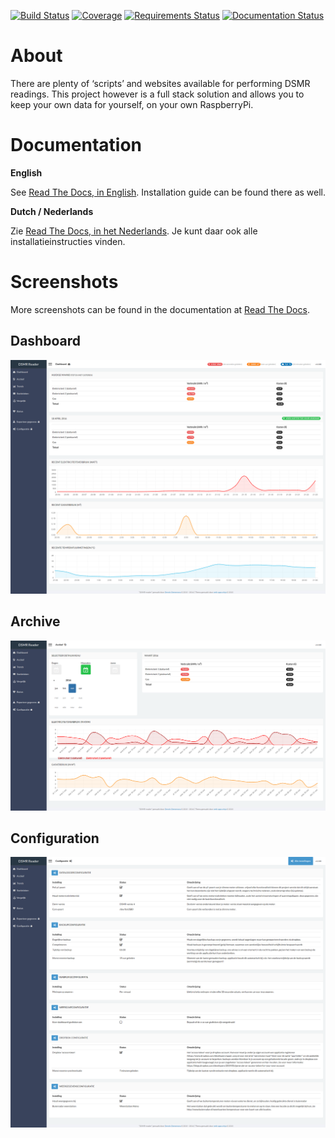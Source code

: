 [![Build Status](https://travis-ci.org/dennissiemensma/dsmr-reader.svg?branch=master)](https://travis-ci.org/dennissiemensma/dsmr-reader)
[![Coverage](https://codecov.io/github/dennissiemensma/dsmr-reader/coverage.svg?branch=master)](https://codecov.io/github/dennissiemensma/dsmr-reader?branch=master)
[![Requirements Status](https://requires.io/github/dennissiemensma/dsmr-reader/requirements.svg?branch=master)](https://requires.io/github/dennissiemensma/dsmr-reader/requirements/?branch=master)
[![Documentation Status](http://readthedocs.org/projects/dsmr-reader/badge/?version=latest)](http://dsmr-reader.readthedocs.io/en/latest/?badge=latest)


# About
There are plenty of ‘scripts’ and websites available for performing DSMR readings. This project however is a full stack solution and allows you to keep your own data for yourself, on your own RaspberryPi.


# Documentation

**English**

See [Read The Docs, in English](http://dsmr-reader.readthedocs.io/en/latest/). Installation guide can be found there as well.

**Dutch / Nederlands**

Zie [Read The Docs, in het Nederlands](http://dsmr-reader.readthedocs.io/nl/latest/). Je kunt daar ook alle installatieinstructies vinden.


# Screenshots
More screenshots can be found in the documentation at [Read The Docs](http://dsmr-reader.readthedocs.io/en/latest/screenshots.html).

## Dashboard
![Dashboard](docs/_static/screenshots/dashboard.png)

## Archive
![Archive](docs/_static/screenshots/archive.png)

## Configuration
![Configuration](docs/_static/screenshots/configuration.png)
